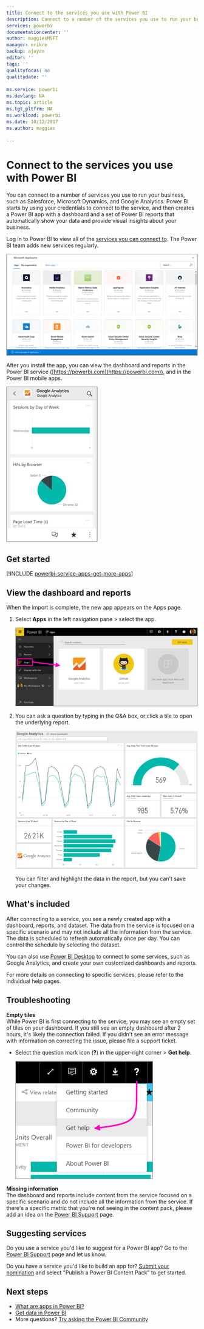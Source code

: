 ```yaml
---
title: Connect to the services you use with Power BI
description: Connect to a number of the services you use to run your business, such as Salesforce, Microsoft Dynamics CRM, and Google Analytics.
services: powerbi
documentationcenter: ''
author: maggiesMSFT
manager: erikre
backup: ajayan
editor: ''
tags: ''
qualityfocus: no
qualitydate: ''

ms.service: powerbi
ms.devlang: NA
ms.topic: article
ms.tgt_pltfrm: NA
ms.workload: powerbi
ms.date: 10/12/2017
ms.author: maggies

---
```

# Connect to the services you use with Power BI
You can connect to a number of services you use to run your business, such as Salesforce, Microsoft Dynamics, and Google Analytics. Power BI starts by using your credentials to connect to the service, and then creates a Power BI app with a dashboard and a set of Power BI reports that automatically show your data and provide visual insights about your business. 

Log in to Power BI to view all of the [services you can connect to](https://app.powerbi.com/getdata/services). The Power BI team adds new services regularly.

![AppSource apps](media/service-connect-to-services/overview.png)

After you install the app, you can view the dashboard and reports in the Power BI service ([https://powerbi.com](https://powerbi.com)), and in the Power BI mobile apps. 

![Google analytics app in the Power BI mobile app](media/service-connect-to-services/power-bi-service-mobile-app-240.png)

## Get started
[!INCLUDE [powerbi-service-apps-get-more-apps](./includes/powerbi-service-apps-get-more-apps.md)]

## View the dashboard and reports
When the import is complete, the new app appears on the Apps page.

1. Select **Apps** in the left navigation pane > select the app.
   
     ![Apps page](media/service-connect-to-services/power-bi-service-apps-open-app.png)
2. You can ask a question by typing in the Q&A box, or click a tile to open the underlying report. 
   
    ![Google Analytics dashboard](media/service-connect-to-services/googleanalytics2.png)
   
    You can filter and highlight the data in the report, but you can't save your changes.

## What's included
After connecting to a service, you see a newly created app with a dashboard, reports, and dataset. The data from the service is focused on a specific scenario and may not include all the information from the service. The data is scheduled to refresh automatically once per day. You can control the schedule by selecting the dataset.

You can also use [Power BI Desktop](powerbi-desktop-get-the-desktop.md) to connect to some services, such as Google Analytics, and create your own customized dashboards and reports.  

For more details on connecting to specific services, please refer to the individual help pages.

## Troubleshooting
**Empty tiles**  
While Power BI is first connecting to the service, you may see an empty set of tiles on your dashboard. If you still see an empty dashboard after 2 hours, it's likely the connection failed. If you didn't see an error message with information on correcting the issue, please file a support ticket.

* Select the question mark icon (**?**) in the upper-right corner >  **Get help**.
  
    ![Get help icon](media/service-connect-to-services/power-bi-service-get-help.png)

**Missing information**  
The dashboard and reports include content from the service focused on a specific scenario and do not include all the information from the service. If there's a specific metric that you're not seeing in the content pack, please add an idea on the [Power BI Support](https://support.powerbi.com/forums/265200-power-bi) page.

## Suggesting services
Do you use a service you'd like to suggest for a Power BI app? Go to the [Power BI Support](https://support.powerbi.com/forums/265200-power-bi) page and let us know.

Do you have a service you'd like to build an app for? [Submit your nomination](https://azure.microsoft.com/marketplace/programs/certified/apply/) and select "Publish a Power BI Content Pack" to get started.

## Next steps
* [What are apps in Power BI?](service-install-use-apps.md)
* [Get data in Power BI](service-get-data.md)
* More questions? [Try asking the Power BI Community](http://community.powerbi.com/)

